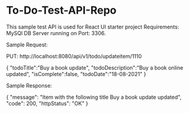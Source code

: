 # To-Do-Test-API-Repo
This sample test API is used for React UI starter project 
Requirements: MySQl DB Server running on Port: 3306.


Sample Request:

PUT: http://localhost:8080/api/v1/todo/updateitem/1110

{
    "todoTitle":"Buy a book update",
    "todoDescription":"Buy a book online updated",
    "isComplete":false,
    "todoDate":"18-08-2021"
}  

Sample Response:

{
    "message": "Item with the following title Buy a book update updated",
    "code": 200,
    "httpStatus": "OK"
}
